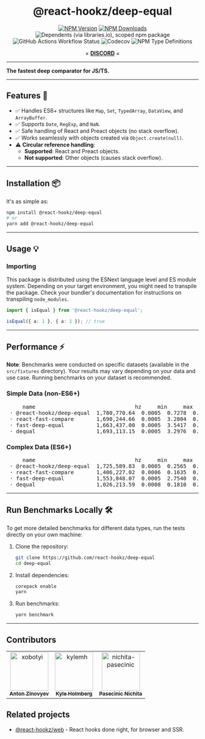 <div align="center">

# @react-hookz/deep-equal

[![NPM Version](https://img.shields.io/npm/v/%40react-hookz%2Fdeep-equal?style=flat-square)](https://www.npmjs.com/package/@react-hookz/deep-equal)
[![NPM Downloads](https://img.shields.io/npm/dm/%40react-hookz%2Fdeep-equal?style=flat-square)](https://www.npmjs.com/package/@react-hookz/deep-equal)
![Dependents (via libraries.io), scoped npm package](https://img.shields.io/librariesio/dependents/npm/%40react-hookz/deep-equal?style=flat-square)
![GitHub Actions Workflow Status](https://img.shields.io/github/actions/workflow/status/react-hookz/deep-equal/CI.yml?style=flat-square)
![Codecov](https://img.shields.io/codecov/c/github/react-hookz/deep-equal?style=flat-square)
![NPM Type Definitions](https://img.shields.io/npm/types/%40react-hookz%2Fdeep-equal?style=flat-square)

× **[DISCORD](https://discord.gg/Fjwphtu65f)** ×

</div>

---

**The fastest deep comparator for JS/TS.**

---

## Features 🚀

- ✅ Handles ES6+ structures like `Map`, `Set`, `TypedArray`, `DataView`, and `ArrayBuffer`.
- ✅ Supports `Date`, `RegExp`, and `NaN`.
- ✅ Safe handling of React and Preact objects (no stack overflow).
- ✅ Works seamlessly with objects created via `Object.create(null)`.
- ⚠️ **Circular reference handling**:
	- **Supported**: React and Preact objects.
	- **Not supported**: Other objects (causes stack overflow).

---

## Installation 📦

It's as simple as:

```bash
npm install @react-hookz/deep-equal
# or
yarn add @react-hookz/deep-equal
```

---

## Usage 💡

### Importing

This package is distributed using the ESNext language level and ES module system. Depending on your target environment, you might need to transpile the package. Check your bundler's documentation for instructions on transpiling `node_modules`.

```typescript
import { isEqual } from '@react-hookz/deep-equal';

isEqual({ a: 1 }, { a: 1 }); // true
```

---

## Performance ⚡

**Note**: Benchmarks were conducted on specific datasets (available in the `src/fixtures` directory). Your results may vary depending on your data and use case. Running benchmarks on your dataset is recommended.

### Simple Data (non-ES6+)

<pre>
	 name                               hz     min     max    mean     p75     p99    p995    p999     rme  samples
 · @react-hookz/deep-equal  1,780,770.64  0.0005  0.7278  0.0006  0.0006  0.0010  0.0011  0.0013  ±0.18%  1780771   fastest
 · react-fast-compare       1,690,244.66  0.0005  3.2804  0.0006  0.0006  0.0010  0.0012  0.0013  ±0.65%  1690245
 · fast-deep-equal          1,663,437.00  0.0005  3.5417  0.0006  0.0006  0.0010  0.0011  0.0012  ±0.70%  1663438   slowest
 · dequal                   1,693,113.15  0.0005  3.2976  0.0006  0.0006  0.0007  0.0010  0.0012  ±0.65%  1693114
</pre>

### Complex Data (ES6+)

<pre>
	 name                               hz     min     max    mean     p75     p99    p995    p999     rme  samples
 · @react-hookz/deep-equal  1,725,589.83  0.0005  0.2565  0.0006  0.0006  0.0009  0.0010  0.0012  ±0.20%  1725590   fastest
 · react-fast-compare       1,406,227.02  0.0006  0.1635  0.0007  0.0007  0.0011  0.0014  0.0016  ±0.21%  1406228
 · fast-deep-equal          1,553,848.07  0.0005  2.7540  0.0006  0.0007  0.0008  0.0011  0.0013  ±0.57%  1553849
 · dequal                   1,026,213.59  0.0008  0.1810  0.0010  0.0010  0.0011  0.0012  0.0019  ±0.16%  1026214   slowest
</pre>

---

## Run Benchmarks Locally 🛠️

To get more detailed benchmarks for different data types, run the tests directly on your own machine:

1. Clone the repository:
	```bash
	git clone https://github.com/react-hookz/deep-equal
	cd deep-equal
	```
2. Install dependencies:
	```bash
	corepack enable
	yarn
	```
3. Run benchmarks:
	```bash
	yarn benchmark
	```

---

## Contributors

<!-- readme: collaborators,contributors,semantic-release-bot/-,lint-action/- -start -->
<table>
	<tbody>
		<tr>
            <td align="center">
                <a href="https://github.com/xobotyi">
                    <img src="https://avatars.githubusercontent.com/u/6178739?v=4" width="100;" alt="xobotyi"/>
                    <br />
                    <sub><b>Anton Zinovyev</b></sub>
                </a>
            </td>
            <td align="center">
                <a href="https://github.com/kylemh">
                    <img src="https://avatars.githubusercontent.com/u/9523719?v=4" width="100;" alt="kylemh"/>
                    <br />
                    <sub><b>Kyle Holmberg</b></sub>
                </a>
            </td>
            <td align="center">
                <a href="https://github.com/nichita-pasecinic">
                    <img src="https://avatars.githubusercontent.com/u/98735377?v=4" width="100;" alt="nichita-pasecinic"/>
                    <br />
                    <sub><b>Pasecinic Nichita</b></sub>
                </a>
            </td>
		</tr>
	<tbody>
</table>
<!-- readme: collaborators,contributors,semantic-release-bot/-,lint-action/- -end -->

## Related projects

- [@react-hookz/web](https://github.com/react-hookz/web) - React hooks done right, for browser and
	SSR.

